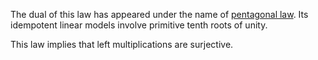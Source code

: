 The dual of this law has appeared under the name of [pentagonal law](https://arxiv.org/abs/1907.06635).  Its idempotent linear models involve primitive tenth roots of unity.

This law implies that left multiplications are surjective.

